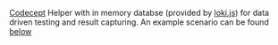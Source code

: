 [Codecept](http://codecept.io/) Helper with in memory databse (provided by [loki.js](http://lokijs.org/)) for data driven testing and result capturing. An example scenario can be found [below](#example)
